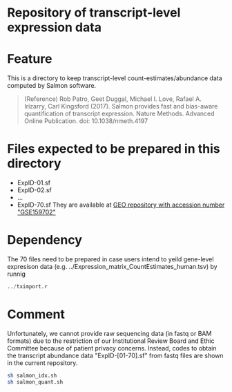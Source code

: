# Repository of transcript-level expression data

# Feature
This is a directory to keep transcript-level count-estimates/abundance data computed by Salmon software.
> (Reference) Rob Patro, Geet Duggal, Michael I. Love, Rafael A. Irizarry, Carl Kingsford (2017).
Salmon provides fast and bias-aware quantification of transcript expression.
Nature Methods. Advanced Online Publication. doi: 10.1038/nmeth.4197

# Files expected to be prepared in this directory
- ExpID-01.sf
- ExpID-02.sf
- ...
- ExpID-70.sf
They are available at [GEO repository with accession number "GSE159702"](https://www.ncbi.nlm.nih.gov/geo/query/acc.cgi?acc=GSE159702 "GSE159702")

# Dependency
The 70 files need to be prepared in case users intend to yeild gene-level expresison data (e.g. ../Expression_matrix_CountEstimates_human.tsv) by runnig
```R
../tximport.r
```

# Comment
Unfortunately, we cannot provide raw sequencing data (in fastq or BAM formats) due to the restriction of our Institutional Review Board and Ethic Committee because of patient privacy concerns.
Instead, codes to obtain the transcript abundance data "ExpID-[01-70].sf" from fastq files are shown in the current repository.
```sh
sh salmon_idx.sh
sh salmon_quant.sh 
```



